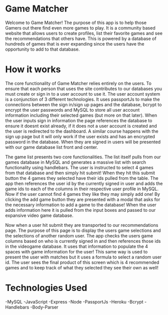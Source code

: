 # Game Matcher

Welcome to Game Matcher! The purpose of this app is to help those Gamers out there find even more games to play. It is a community based website that allows users to create profiles, list their favorite games and see the recommendations that others have. This is powered by a database of hundreds of games that is ever expanding since the users have the opportunity to add to that database.

# How it works

The core functionality of Game Matcher relies entirely on the users. To ensure that each person that uses the site contributes to our databases you must create or sign in to a user account to use it. The user account system is a conjunction of 3 different technologies. It uses passportJs to make the connections between the sign in/sign up pages and the database, bcrypt to encrypt the user passwords and MySQL to store all user account information including their selected games (but more on that later). When the user inputs sign in information the page references the database to ensure it doesnt exist already, if it does not a user account is created and the user is redirected to the dashboard. A similar course happens with the sign up page but it will only work if the user exists and has an encrypted password in the database. When they are signed in users will be presented with our game database list front and center.

The game list presents two core functionalities. The list itself pulls from our games database in MySQL and generates a massive list with search functionality using handlebars. The user is instructed to select 4 games from that database and then simply hit submit! When they hit this submit button the 4 games they selected have their ids pulled from the table. The app then references the user id by the currently signed in user and adds the game ids to each of the columns in their respective user profile in MySQL. Now if the user cannot find 4 games they like they may simply add one! By clicking the add game button they are presented with a modal that asks for the necessary information to add a game to the database! When the user adds information here it is pulled from the input boxes and passed to our expansive video game database.

Now when a user hit submit they are transported to our recommendations page. The purpose of this page is to display the users game selections and the selections of another random user. The app checks the users game columns based on who is currently signed in and then references those ids in the videogame database. It uses that information to populate the 4 spaces with game information for the user! This same way is used to present the user with matches but it uses a formula to select a random user id. The user sees the final product of this screen which is 4 recommended games and to keep track of what they selected they see their own as well!

# Technologies Used

-MySQL
-JavaScript
-Express
-Node
-PassportJs
-Heroku
-Bcrypt
-Handlebars
-Body-Parser
